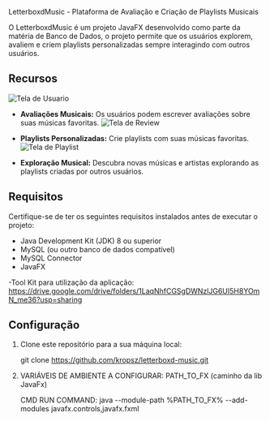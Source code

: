 LetterboxdMusic - Plataforma de Avaliação e Criação de Playlists Musicais

O LetterboxdMusic é um projeto JavaFX desenvolvido como parte da matéria de Banco de Dados, o projeto permite que os usuários explorem, avaliem e criem playlists personalizadas sempre interagindo com outros usuários.

## Recursos
![Tela de Usuario](C:\Users\pedro\OneDrive\Documentos\projetos\letterboxd\letterboxd-music\src\gui\images\usuario.png)

- **Avaliações Musicais:** Os usuários podem escrever avaliações sobre suas músicas favoritas.
![Tela de Review](C:\Users\pedro\OneDrive\Documentos\projetos\letterboxd\letterboxd-music\src\gui\images\reviews.png)

- **Playlists Personalizadas:** Crie playlists com suas músicas favoritas.
![Tela de Playlist](C:\Users\pedro\OneDrive\Documentos\projetos\letterboxd\letterboxd-music\src\gui\images\playlists.png)


- **Exploração Musical:** Descubra novas músicas e artistas explorando as playlists criadas por outros usuários.

## Requisitos

Certifique-se de ter os seguintes requisitos instalados antes de executar o projeto:

- Java Development Kit (JDK) 8 ou superior
- MySQL (ou outro banco de dados compatível)
- MySQL Connector
- JavaFX 

-Tool Kit para utilização da aplicação:
https://drive.google.com/drive/folders/1LaqNhfCGSgDWNzlJG6UI5H8YOmN_me36?usp=sharing

## Configuração

1. Clone este repositório para a sua máquina local:

   git clone https://github.com/kropsz/letterboxd-music.git

2. VARIÁVEIS DE AMBIENTE A CONFIGURAR:
    PATH_TO_FX (caminho da lib JavaFx)

    CMD RUN COMMAND: java --module-path %PATH_TO_FX% --add-modules javafx.controls,javafx.fxml
